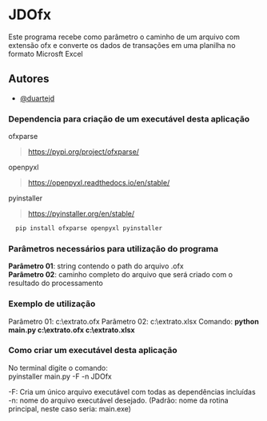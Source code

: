 # JDOfx

Este programa recebe como parâmetro o caminho de um arquivo com extensão ofx e converte os dados de transações em uma planilha no formato Microsft Excel


## Autores

- [@duartejd](https://github.com/DuarteJD)


### Dependencia para criação de um executável desta aplicação

ofxparse
>https://pypi.org/project/ofxparse/

openpyxl
>https://openpyxl.readthedocs.io/en/stable/

pyinstaller  
>https://pyinstaller.org/en/stable/

```bash
  pip install ofxparse openpyxl pyinstaller
```

### Parâmetros necessários para utilização do programa
**Parâmetro 01**: string contendo o path do arquivo .ofx  
**Parâmetro 02**: caminho completo do arquivo que será criado com o resultado do processamento

### Exemplo de utilização
Parâmetro 01: c:\extrato.ofx
Parâmetro 02: c:\extrato.xlsx
Comando: **python main.py c:\extrato.ofx c:\extrato.xlsx** 

### Como criar um executável desta aplicação
No terminal digite o comando:  
    pyinstaller main.py -F -n JDOfx  

<a name="my-custom-anchor-point"></a>
    -F: Cria um único arquivo executável com todas as dependências incluídas  
    -n: nome do arquivo executável desejado. (Padrão: nome da rotina principal, neste caso seria: main.exe)  